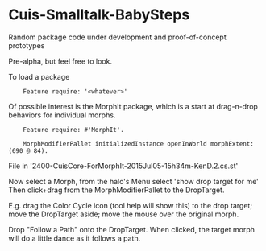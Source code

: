 Cuis-Smalltalk-BabySteps
==========

Random package code under development and proof-of-concept prototypes

Pre-alpha, but feel free to look.

To load a package
````Smalltalk
	Feature require: '<whatever>'
````

Of possible interest is the MorphIt package, which is a start at drag-n-drop behaviors for individual morphs.
````Smalltalk
	Feature require: #'MorphIt'.

	MorphModifierPallet initializedInstance openInWorld morphExtent:  (690 @ 84).

````
File in '2400-CuisCore-ForMorphIt-2015Jul05-15h34m-KenD.2.cs.st'

Now select a Morph, from the halo's Menu select 'show drop target for me'
Then click+drag from the MorphModifierPallet to the DropTarget.

E.g. drag the Color Cycle icon (tool help will show this) to the drop target; move the DropTarget aside; move the mouse over the original morph.

Drop "Follow a Path" onto the DropTarget.  When clicked, the target morph will do a little dance as it follows a path.

